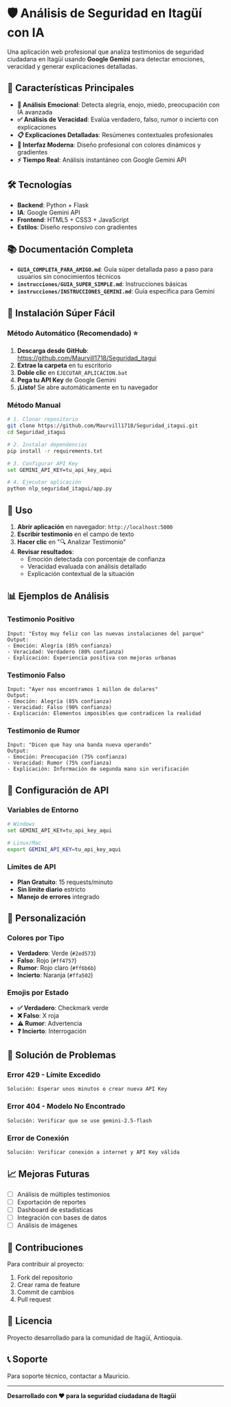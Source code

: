 # 🛡️ Análisis de Seguridad en Itagüí con IA

Una aplicación web profesional que analiza testimonios de seguridad ciudadana en Itagüí usando **Google Gemini** para detectar emociones, veracidad y generar explicaciones detalladas.

## 🚀 Características Principales

- **🧠 Análisis Emocional**: Detecta alegría, enojo, miedo, preocupación con IA avanzada
- **✅ Análisis de Veracidad**: Evalúa verdadero, falso, rumor o incierto con explicaciones
- **📋 Explicaciones Detalladas**: Resúmenes contextuales profesionales
- **🎨 Interfaz Moderna**: Diseño profesional con colores dinámicos y gradientes
- **⚡ Tiempo Real**: Análisis instantáneo con Google Gemini API

## 🛠️ Tecnologías

- **Backend**: Python + Flask
- **IA**: Google Gemini API
- **Frontend**: HTML5 + CSS3 + JavaScript
- **Estilos**: Diseño responsivo con gradientes

## 📚 Documentación Completa

- **`GUIA_COMPLETA_PARA_AMIGO.md`**: Guía súper detallada paso a paso para usuarios sin conocimientos técnicos
- **`instrucciones/GUIA_SUPER_SIMPLE.md`**: Instrucciones básicas
- **`instrucciones/INSTRUCCIONES_GEMINI.md`**: Guía específica para Gemini

## 🚀 Instalación Súper Fácil

### Método Automático (Recomendado) ⭐
1. **Descarga desde GitHub**: https://github.com/Maurvill1718/Seguridad_itagui
2. **Extrae la carpeta** en tu escritorio
3. **Doble clic** en `EJECUTAR_APLICACION.bat`
4. **Pega tu API Key** de Google Gemini
5. **¡Listo!** Se abre automáticamente en tu navegador

### Método Manual
```bash
# 1. Clonar repositorio
git clone https://github.com/Maurvill1718/Seguridad_itagui.git
cd Seguridad_itagui

# 2. Instalar dependencias
pip install -r requirements.txt

# 3. Configurar API Key
set GEMINI_API_KEY=tu_api_key_aqui

# 4. Ejecutar aplicación
python nlp_seguridad_itagui/app.py
```

## 🎯 Uso

1. **Abrir aplicación** en navegador: `http://localhost:5000`
2. **Escribir testimonio** en el campo de texto
3. **Hacer clic** en "🔍 Analizar Testimonio"
4. **Revisar resultados**:
   - Emoción detectada con porcentaje de confianza
   - Veracidad evaluada con análisis detallado
   - Explicación contextual de la situación

## 📊 Ejemplos de Análisis

### Testimonio Positivo
```
Input: "Estoy muy feliz con las nuevas instalaciones del parque"
Output: 
- Emoción: Alegría (85% confianza)
- Veracidad: Verdadero (80% confianza)
- Explicación: Experiencia positiva con mejoras urbanas
```

### Testimonio Falso
```
Input: "Ayer nos encontramos 1 millon de dolares"
Output:
- Emoción: Alegría (85% confianza)  
- Veracidad: Falso (90% confianza)
- Explicación: Elementos imposibles que contradicen la realidad
```

### Testimonio de Rumor
```
Input: "Dicen que hay una banda nueva operando"
Output:
- Emoción: Preocupación (75% confianza)
- Veracidad: Rumor (75% confianza)
- Explicación: Información de segunda mano sin verificación
```

## 🔑 Configuración de API

### Variables de Entorno
```bash
# Windows
set GEMINI_API_KEY=tu_api_key_aqui

# Linux/Mac
export GEMINI_API_KEY=tu_api_key_aqui
```

### Límites de API
- **Plan Gratuito**: 15 requests/minuto
- **Sin límite diario** estricto
- **Manejo de errores** integrado

## 🎨 Personalización

### Colores por Tipo
- **Verdadero**: Verde (`#2ed573`)
- **Falso**: Rojo (`#ff4757`)
- **Rumor**: Rojo claro (`#ff6b6b`)
- **Incierto**: Naranja (`#ffa502`)

### Emojis por Estado
- **✅ Verdadero**: Checkmark verde
- **❌ Falso**: X roja
- **⚠️ Rumor**: Advertencia
- **❓ Incierto**: Interrogación

## 🚨 Solución de Problemas

### Error 429 - Límite Excedido
```
Solución: Esperar unos minutos o crear nueva API Key
```

### Error 404 - Modelo No Encontrado
```
Solución: Verificar que se use gemini-2.5-flash
```

### Error de Conexión
```
Solución: Verificar conexión a internet y API Key válida
```

## 📈 Mejoras Futuras

- [ ] Análisis de múltiples testimonios
- [ ] Exportación de reportes
- [ ] Dashboard de estadísticas
- [ ] Integración con bases de datos
- [ ] Análisis de imágenes

## 👥 Contribuciones

Para contribuir al proyecto:
1. Fork del repositorio
2. Crear rama de feature
3. Commit de cambios
4. Pull request

## 📄 Licencia

Proyecto desarrollado para la comunidad de Itagüí, Antioquia.

## 📞 Soporte

Para soporte técnico, contactar a Mauricio.

---

**Desarrollado con ❤️ para la seguridad ciudadana de Itagüí**
